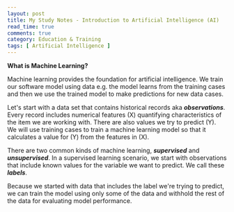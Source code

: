 ```yaml
---
layout: post
title: My Study Notes - Introduction to Artificial Intelligence (AI)
read_time: true  
comments: true
category: Education & Training
tags: [ Artificial Intelligence ]
---
```


**What is Machine Learning?**

Machine learning provides the foundation for artificial intelligence. We train our software model using data e.g. the model learns from the training cases and then we use the trained model to make predictions for new data cases.

Let's start with a data set that contains historical records aka ***observations***. Every record includes numerical features (X) quantifying characteristics of the item we are working with. 
There are also values we try to predict (Y). We will use training cases to train a machine learning model so that it calculates a value for (Y) from the features in (X).

There are two common kinds of machine learning, ***supervised*** and ***unsupervised***. In a supervised learning scenario, we start with  observations that include known values for the variable we want to predict. We call these ***labels***.

Because we started with data that includes the label we're trying to predict, we can train the model using only some of the data and withhold the rest of the data for evaluating model performance.



